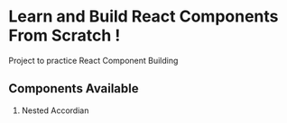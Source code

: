 # Learn and Build React Components From Scratch !

Project to practice React Component Building

## Components Available

1. Nested Accordian
